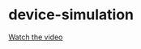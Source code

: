 # device-simulation
[Watch the video](https://www.youtube.com/watch?v=ImizMDOYCsc&feature=youtu.be)


